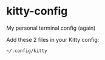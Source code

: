 # kitty-config
My personal terminal config (again)

Add these 2 files in your Kitty config: 

`~/.config/kitty`
